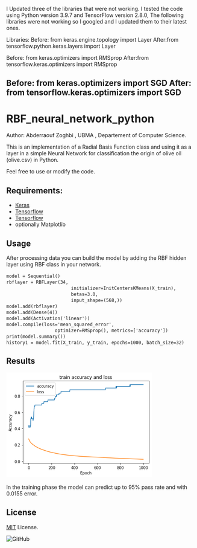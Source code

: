 I Updated three of the libraries that were not working.
I tested the code using Python version 3.9.7 and TensorFlow version 2.8.0, The following libraries were not working so I googled and I updated them to their latest ones.

Libraries:
Before: from keras.engine.topology import Layer
After:from tensorflow.python.keras.layers import Layer

Before: from keras.optimizers import RMSprop
After:from tensorflow.keras.optimizers import RMSprop

Before: from keras.optimizers import SGD
After: from tensorflow.keras.optimizers import SGD
-------------------------------------------------------------

# RBF_neural_network_python
Author: Abderraouf Zoghbi , UBMA , Departement of Computer Science.

This is an implementation of a Radial Basis Function class and using it as a layer in a simple Neural Network for classification the origin of olive oil (olive.csv) in Python.

Feel free to use or modify the code.

## Requirements:
+ [Keras](https://keras.io)
+ [Tensorflow](https://www.tensorflow.org)
+ [Tensorflow](https://scikit-learn.org/stable/index.html)
+ optionally Matplotlib
## Usage
After processing data you can build the model by adding the RBF hidden layer using RBF class in your network.
```
model = Sequential()
rbflayer = RBFLayer(34,
                        initializer=InitCentersKMeans(X_train),
                        betas=3.0,
                        input_shape=(568,))
model.add(rbflayer)
model.add(Dense(4))
model.add(Activation('linear'))
model.compile(loss='mean_squared_error',
                  optimizer=RMSprop(), metrics=['accuracy'])
print(model.summary())
history1 = model.fit(X_train, y_train, epochs=1000, batch_size=32)

```
## Results
![results](results.png)

In the training phase the model can predict up to 95%
pass rate and with 0.0155 error.
## License
[MIT](http://opensource.org/licenses/mit-license.php) License.

![GitHub](https://img.shields.io/github/license/raaaouf/RBF_neural_network_python?style=flat-square)
